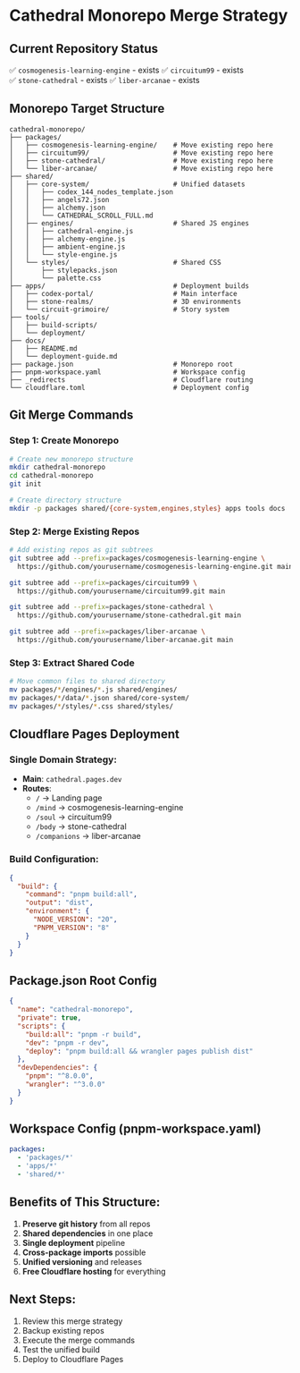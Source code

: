 # Cathedral Monorepo Merge Strategy

## Current Repository Status
✅ `cosmogenesis-learning-engine` - exists
✅ `circuitum99` - exists  
✅ `stone-cathedral` - exists
✅ `liber-arcanae` - exists

## Monorepo Target Structure

```
cathedral-monorepo/
├── packages/
│   ├── cosmogenesis-learning-engine/    # Move existing repo here
│   ├── circuitum99/                     # Move existing repo here
│   ├── stone-cathedral/                 # Move existing repo here
│   └── liber-arcanae/                   # Move existing repo here
├── shared/
│   ├── core-system/                     # Unified datasets
│   │   ├── codex_144_nodes_template.json
│   │   ├── angels72.json
│   │   ├── alchemy.json
│   │   └── CATHEDRAL_SCROLL_FULL.md
│   ├── engines/                         # Shared JS engines
│   │   ├── cathedral-engine.js
│   │   ├── alchemy-engine.js
│   │   ├── ambient-engine.js
│   │   └── style-engine.js
│   └── styles/                          # Shared CSS
│       ├── stylepacks.json
│       └── palette.css
├── apps/                                # Deployment builds
│   ├── codex-portal/                    # Main interface
│   ├── stone-realms/                    # 3D environments
│   └── circuit-grimoire/                # Story system
├── tools/
│   ├── build-scripts/
│   └── deployment/
├── docs/
│   ├── README.md
│   └── deployment-guide.md
├── package.json                         # Monorepo root
├── pnpm-workspace.yaml                  # Workspace config
├── _redirects                           # Cloudflare routing
└── cloudflare.toml                      # Deployment config
```

## Git Merge Commands

### Step 1: Create Monorepo
```bash
# Create new monorepo structure
mkdir cathedral-monorepo
cd cathedral-monorepo
git init

# Create directory structure
mkdir -p packages shared/{core-system,engines,styles} apps tools docs
```

### Step 2: Merge Existing Repos
```bash
# Add existing repos as git subtrees
git subtree add --prefix=packages/cosmogenesis-learning-engine \
  https://github.com/yourusername/cosmogenesis-learning-engine.git main

git subtree add --prefix=packages/circuitum99 \
  https://github.com/yourusername/circuitum99.git main

git subtree add --prefix=packages/stone-cathedral \
  https://github.com/yourusername/stone-cathedral.git main

git subtree add --prefix=packages/liber-arcanae \
  https://github.com/yourusername/liber-arcanae.git main
```

### Step 3: Extract Shared Code
```bash
# Move common files to shared directory
mv packages/*/engines/*.js shared/engines/
mv packages/*/data/*.json shared/core-system/
mv packages/*/styles/*.css shared/styles/
```

## Cloudflare Pages Deployment

### Single Domain Strategy:
- **Main**: `cathedral.pages.dev` 
- **Routes**:
  - `/` → Landing page
  - `/mind` → cosmogenesis-learning-engine
  - `/soul` → circuitum99  
  - `/body` → stone-cathedral
  - `/companions` → liber-arcanae

### Build Configuration:
```json
{
  "build": {
    "command": "pnpm build:all",
    "output": "dist",
    "environment": {
      "NODE_VERSION": "20",
      "PNPM_VERSION": "8"
    }
  }
}
```

## Package.json Root Config
```json
{
  "name": "cathedral-monorepo",
  "private": true,
  "scripts": {
    "build:all": "pnpm -r build",
    "dev": "pnpm -r dev",
    "deploy": "pnpm build:all && wrangler pages publish dist"
  },
  "devDependencies": {
    "pnpm": "^8.0.0",
    "wrangler": "^3.0.0"
  }
}
```

## Workspace Config (pnpm-workspace.yaml)
```yaml
packages:
  - 'packages/*'
  - 'apps/*'
  - 'shared/*'
```

## Benefits of This Structure:
1. **Preserve git history** from all repos
2. **Shared dependencies** in one place
3. **Single deployment** pipeline
4. **Cross-package imports** possible
5. **Unified versioning** and releases
6. **Free Cloudflare hosting** for everything

## Next Steps:
1. Review this merge strategy
2. Backup existing repos
3. Execute the merge commands
4. Test the unified build
5. Deploy to Cloudflare Pages